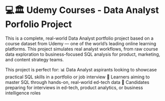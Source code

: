 # 💻🏛️ Udemy Courses -  Data Analyst Porfolio Project 

This is a complete, real-world Data Analyst portfolio project based on a course dataset from Udemy — one of the world’s leading online learning platforms. This project simulates real analyst workflows, from raw course data exploration to business-focused SQL analysis for product, marketing, and content strategy teams.

This project is perfect for:
📊 Data Analyst aspirants looking to showcase practical SQL skills in a portfolio or job interview
🧠 Learners aiming to master SQL through hands-on, real-world ed-tech data
💼 Candidates preparing for interviews in ed-tech, product analytics, or business intelligence roles

